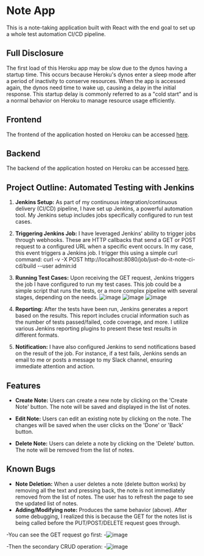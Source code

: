 
# Note App

This is a note-taking application built with React with the end goal to set up a whole test automation CI/CD pipeline.

## Full Disclosure

The first load of this Heroku app may be slow due to the dynos having a startup time. This occurs because Heroku's dynos enter a sleep mode after a period of inactivity to conserve resources. When the app is accessed again, the dynos need time to wake up, causing a delay in the initial response. This startup delay is commonly referred to as a "cold start" and is a normal behavior on Heroku to manage resource usage efficiently.

## Frontend

The frontend of the application hosted on Heroku can be accessed [here](https://note-react-app-frontend-9297f33085da.herokuapp.com/).

## Backend

The backend of the application hosted on Heroku can be accessed [here](https://note-react-json-db-995df07f909e.herokuapp.com/notes).

## Project Outline: Automated Testing with Jenkins
1. **Jenkins Setup:** As part of my continuous integration/continuous delivery (CI/CD) pipeline, I have set up Jenkins, a powerful automation tool. My Jenkins setup includes jobs specifically configured to run test cases.

3. **Triggering Jenkins Job:** I have leveraged Jenkins' ability to trigger jobs through webhooks. These are HTTP callbacks that send a GET or POST request to a configured URL when a specific event occurs. In my case, this event triggers a Jenkins job. I trigger this using a simple curl command: curl -v -X POST http://localhost:8080/job/just-do-it-note-ci-cd/build --user admin:id

4. **Running Test Cases:** Upon receiving the GET request, Jenkins triggers the job I have configured to run my test cases. This job could be a simple script that runs the tests, or a more complex pipeline with several stages, depending on the needs.
![image](https://github.com/rpotesmangra11/note-react-app/assets/40585885/927c6c7d-23f9-4d1c-a7f9-350da6a0ec93)
![image](https://github.com/rpotesmangra11/note-react-app/assets/40585885/25be3073-c531-4798-9576-7ea9b3f4e06f)
![image](https://github.com/rpotesmangra11/note-react-app/assets/40585885/ba7200e2-e948-47b7-a3cd-73b7f8b78281)

5. **Reporting:** After the tests have been run, Jenkins generates a report based on the results. This report includes crucial information such as the number of tests passed/failed, code coverage, and more. I utilize various Jenkins reporting plugins to present these test results in different formats.

6. **Notification:** I have also configured Jenkins to send notifications based on the result of the job. For instance, if a test fails, Jenkins sends an email to me or posts a message to my Slack channel, ensuring immediate attention and action.
## Features

- **Create Note:** Users can create a new note by clicking on the 'Create Note' button. The note will be saved and displayed in the list of notes.

- **Edit Note:** Users can edit an existing note by clicking on the note. The changes will be saved when the user clicks on the 'Done' or 'Back' button.

- **Delete Note:** Users can delete a note by clicking on the 'Delete' button. The note will be removed from the list of notes.

## Known Bugs

- **Note Deletion:** When a user deletes a note (delete button works) by removing all the text and pressing back, the note is not immediately removed from the list of notes. The user has to refresh the page to see the updated list of notes.
- **Adding/Modifying note:** Produces the same behavior (above).
After some debugging, I realized this is because the GET for the notes list is being called before the PUT/POST/DELETE request goes through.

-You can see the GET request go first: 
-![image](https://github.com/rpotesmangra11/note-react-app/assets/40585885/4a0eeaf7-ac20-4f81-8b35-67f7b84035ed)

-Then the secondary CRUD operation:
-![image](https://github.com/rpotesmangra11/note-react-app/assets/40585885/575190d3-f6ae-4d6a-9bad-abe4f633cedb)


